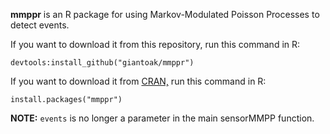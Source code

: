 **mmppr** is an R package for using Markov-Modulated Poisson Processes to detect events.

If you want to download it from this repository, run this command in R:
```
devtools:install_github("giantoak/mmppr")
```

If you want to download it from [CRAN,](https://cran.r-project.org/web/packages/mmppr/index.html) run this command in R:
```
install.packages("mmppr")
```

**NOTE:** `events` is no longer a parameter in the main sensorMMPP function.
